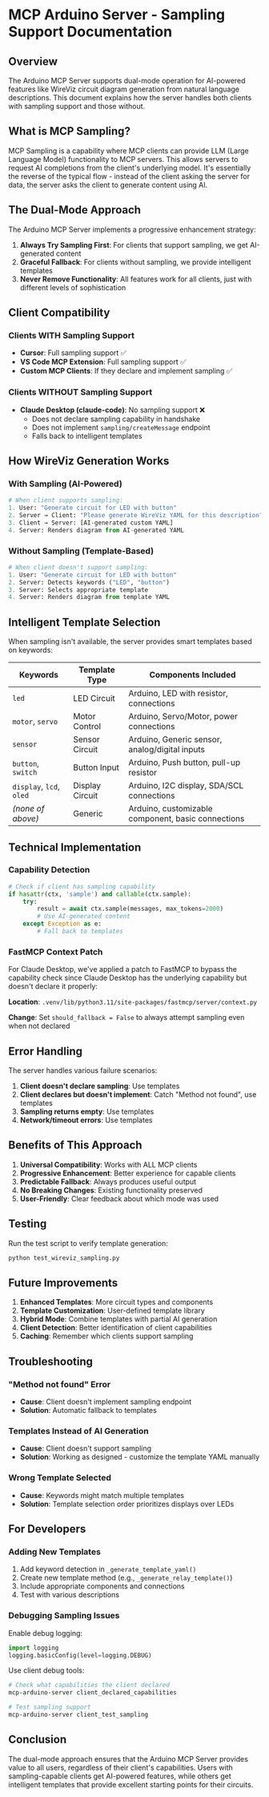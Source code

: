# MCP Arduino Server - Sampling Support Documentation

## Overview

The Arduino MCP Server supports dual-mode operation for AI-powered features like WireViz circuit diagram generation from natural language descriptions. This document explains how the server handles both clients with sampling support and those without.

## What is MCP Sampling?

MCP Sampling is a capability where MCP clients can provide LLM (Large Language Model) functionality to MCP servers. This allows servers to request AI completions from the client's underlying model. It's essentially the reverse of the typical flow - instead of the client asking the server for data, the server asks the client to generate content using AI.

## The Dual-Mode Approach

The Arduino MCP Server implements a progressive enhancement strategy:

1. **Always Try Sampling First**: For clients that support sampling, we get AI-generated content
2. **Graceful Fallback**: For clients without sampling, we provide intelligent templates
3. **Never Remove Functionality**: All features work for all clients, just with different levels of sophistication

## Client Compatibility

### Clients WITH Sampling Support
- **Cursor**: Full sampling support ✅
- **VS Code MCP Extension**: Full sampling support ✅
- **Custom MCP Clients**: If they declare and implement sampling ✅

### Clients WITHOUT Sampling Support
- **Claude Desktop (claude-code)**: No sampling support ❌
  - Does not declare sampling capability in handshake
  - Does not implement `sampling/createMessage` endpoint
  - Falls back to intelligent templates

## How WireViz Generation Works

### With Sampling (AI-Powered)
```python
# When client supports sampling:
1. User: "Generate circuit for LED with button"
2. Server → Client: "Please generate WireViz YAML for this description"
3. Client → Server: [AI-generated custom YAML]
4. Server: Renders diagram from AI-generated YAML
```

### Without Sampling (Template-Based)
```python
# When client doesn't support sampling:
1. User: "Generate circuit for LED with button"
2. Server: Detects keywords ("LED", "button")
3. Server: Selects appropriate template
4. Server: Renders diagram from template YAML
```

## Intelligent Template Selection

When sampling isn't available, the server provides smart templates based on keywords:

| Keywords | Template Type | Components Included |
|----------|--------------|-------------------|
| `led` | LED Circuit | Arduino, LED with resistor, connections |
| `motor`, `servo` | Motor Control | Arduino, Servo/Motor, power connections |
| `sensor` | Sensor Circuit | Arduino, Generic sensor, analog/digital inputs |
| `button`, `switch` | Button Input | Arduino, Push button, pull-up resistor |
| `display`, `lcd`, `oled` | Display Circuit | Arduino, I2C display, SDA/SCL connections |
| *(none of above)* | Generic | Arduino, customizable component, basic connections |

## Technical Implementation

### Capability Detection
```python
# Check if client has sampling capability
if hasattr(ctx, 'sample') and callable(ctx.sample):
    try:
        result = await ctx.sample(messages, max_tokens=2000)
        # Use AI-generated content
    except Exception as e:
        # Fall back to templates
```

### FastMCP Context Patch

For Claude Desktop, we've applied a patch to FastMCP to bypass the capability check since Claude Desktop has the underlying capability but doesn't declare it properly:

**Location**: `.venv/lib/python3.11/site-packages/fastmcp/server/context.py`

**Change**: Set `should_fallback = False` to always attempt sampling even when not declared

## Error Handling

The server handles various failure scenarios:

1. **Client doesn't declare sampling**: Use templates
2. **Client declares but doesn't implement**: Catch "Method not found", use templates
3. **Sampling returns empty**: Use templates
4. **Network/timeout errors**: Use templates

## Benefits of This Approach

1. **Universal Compatibility**: Works with ALL MCP clients
2. **Progressive Enhancement**: Better experience for capable clients
3. **Predictable Fallback**: Always produces useful output
4. **No Breaking Changes**: Existing functionality preserved
5. **User-Friendly**: Clear feedback about which mode was used

## Testing

Run the test script to verify template generation:
```bash
python test_wireviz_sampling.py
```

## Future Improvements

1. **Enhanced Templates**: More circuit types and components
2. **Template Customization**: User-defined template library
3. **Hybrid Mode**: Combine templates with partial AI generation
4. **Client Detection**: Better identification of client capabilities
5. **Caching**: Remember which clients support sampling

## Troubleshooting

### "Method not found" Error
- **Cause**: Client doesn't implement sampling endpoint
- **Solution**: Automatic fallback to templates

### Templates Instead of AI Generation
- **Cause**: Client doesn't support sampling
- **Solution**: Working as designed - customize the template YAML manually

### Wrong Template Selected
- **Cause**: Keywords might match multiple templates
- **Solution**: Template selection order prioritizes displays over LEDs

## For Developers

### Adding New Templates

1. Add keyword detection in `_generate_template_yaml()`
2. Create new template method (e.g., `_generate_relay_template()`)
3. Include appropriate components and connections
4. Test with various descriptions

### Debugging Sampling Issues

Enable debug logging:
```python
import logging
logging.basicConfig(level=logging.DEBUG)
```

Use client debug tools:
```bash
# Check what capabilities the client declared
mcp-arduino-server client_declared_capabilities

# Test sampling support
mcp-arduino-server client_test_sampling
```

## Conclusion

The dual-mode approach ensures that the Arduino MCP Server provides value to all users, regardless of their client's capabilities. Users with sampling-capable clients get AI-powered features, while others get intelligent templates that provide excellent starting points for their circuits.